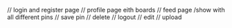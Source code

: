 // login and register page 
// profile page eith boards
// feed page  /show with all different pins
// save pin 
// delete
// logout
// edit
// upload